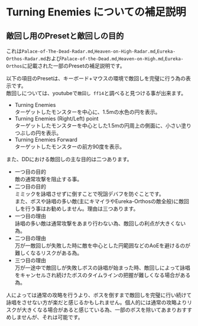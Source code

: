 # Turning Enemies についての補足説明  

## 敵回し用のPresetと敵回しの目的

これは`Palace-of-The-Dead-Radar.md`,`Heaven-on-High-Radar.md`,`Eureka-Orthos-Radar.md`および`Palace-of-the-Dead.md`,`Heaven-on-High.md`,`Eureka-Orthos`に記載された一部のPresetの補足説明です。  
  
以下の項目のPresetは、キーボード+マウスの環境で敵回しを完璧に行う為の表示です。  
敵回しについては、youtubeで`敵回し ff14`と調べると見つける事が出来ます。  
* Turning Enemies  
  ターゲットしたモンスターを中心に、1.5mの水色の円を表示。  
* Turning Enemies (Right/Left) point  
  ターゲットしたモンスターを中心とした1.5mの円周上の側面に、小さい塗りつぶしの円を表示。  
* Turning Enemies Forward  
  ターゲットしたモンスターの前方90度を表示。  
  
また、DDにおける敵回しの主な目的は二つあります。  
*  一つ目の目的  
  敵の通常攻撃を阻止する事。  
*  二つ目の目的  
  ミミックを詠唱させずに倒すことで呪詛デバフを防ぐことです。  
また、ボスや詠唱の多い敵(主にキマイラやEureka-Orthosの敵全般)に敵回しを行う事はお勧めしません。理由は三つあります。  
* 一つ目の理由  
  詠唱の多い敵は通常攻撃をあまり行わない為、敵回しの利点が大きくない為。  
* 二つ目の理由  
  万が一敵回しが失敗した時に敵を中心とした円範囲などのAoEを避けるのが難しくなるリスクがある為。  
* 三つ目の理由  
  万が一途中で敵回しが失敗しボスの詠唱が始まった時、敵回しによって詠唱をキャンセルされ続けたボスのタイムラインの把握が難しくなる場合がある為。  
  
人によっては通常の攻略を行うより、ボスを倒すまで敵回しを完璧に行い続けて詠唱をさせない方が楽だと感じるかもしれません。個人的には通常の攻略よりリスクが大きくなる場合があると感じている為、一部のボスを除いてあまりおすすめしませんが、それは可能です。  


##  